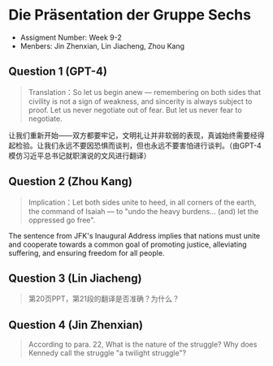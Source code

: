 # Die Präsentation der Gruppe Sechs

- Assigment Number: Week 9-2
- Menbers: Jin Zhenxian, Lin Jiacheng, Zhou Kang

## Question 1 (GPT-4)

> Translation：So let us begin anew — remembering on both sides that civility is not a sign of weakness, and sincerity is always subject to proof. Let us never negotiate out of fear. But let us never fear to negotiate.

让我们重新开始——双方都要牢记，文明礼让并非软弱的表现，真诚始终需要经得起检验。让我们永远不要因恐惧而谈判，但也永远不要害怕进行谈判。（由GPT-4模仿习近平总书记就职演说的文风进行翻译）

## Question 2 (Zhou Kang)

> Implication：Let both sides unite to heed, in all corners of the earth, the command of Isaiah — to "undo the heavy burdens… (and) let the oppressed go free".

The sentence from JFK's Inaugural Address implies that nations must unite and cooperate towards a common goal of promoting justice, alleviating suffering, and ensuring freedom for all people.

## Question 3 (Lin Jiacheng)

> 第20页PPT，第21段的翻译是否准确？为什么？

## Question 4 (Jin Zhenxian)

> According to para. 22, What is the nature of the struggle? Why does Kennedy call the struggle "a twilight struggle"?
